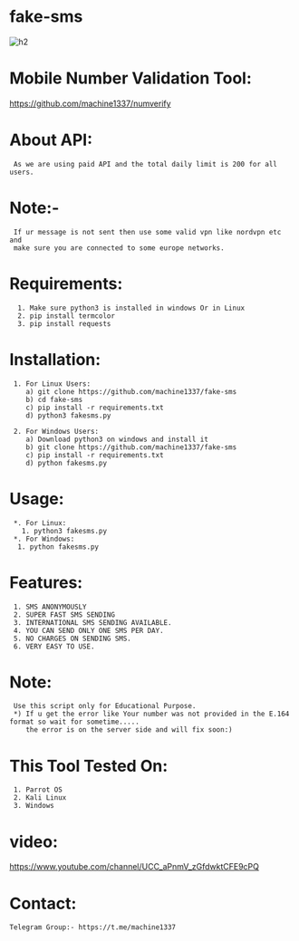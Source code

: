 # fake-sms
![h2](https://user-images.githubusercontent.com/82051128/201476876-b4339820-0307-4cfb-8550-1fbfcc6c53dd.png)



# Mobile Number Validation Tool:
   https://github.com/machine1337/numverify
   
# About API:
     As we are using paid API and the total daily limit is 200 for all users.
     
# Note:-
     If ur message is not sent then use some valid vpn like nordvpn etc and
     make sure you are connected to some europe networks.
 
# Requirements:
      1. Make sure python3 is installed in windows Or in Linux
      2. pip install termcolor
      3. pip install requests

# Installation:
     1. For Linux Users:
        a) git clone https://github.com/machine1337/fake-sms
        b) cd fake-sms
        c) pip install -r requirements.txt
        d) python3 fakesms.py
        
     2. For Windows Users:
        a) Download python3 on windows and install it
        b) git clone https://github.com/machine1337/fake-sms
        c) pip install -r requirements.txt
        d) python fakesms.py
     
        
# Usage:
     *. For Linux:
       1. python3 fakesms.py
     *. For Windows:
      1. python fakesms.py

# Features:
     1. SMS ANONYMOUSLY
     2. SUPER FAST SMS SENDING
     3. INTERNATIONAL SMS SENDING AVAILABLE.
     4. YOU CAN SEND ONLY ONE SMS PER DAY.
     5. NO CHARGES ON SENDING SMS.
     6. VERY EASY TO USE.
     
# Note:
     Use this script only for Educational Purpose.
     *) If u get the error like Your number was not provided in the E.164 format so wait for sometime.....
        the error is on the server side and will fix soon:)
     
 # This Tool Tested On:
     1. Parrot OS
     2. Kali Linux
     3. Windows
     
# video:
https://www.youtube.com/channel/UCC_aPnmV_zGfdwktCFE9cPQ
     
# Contact:
    Telegram Group:- https://t.me/machine1337
     
